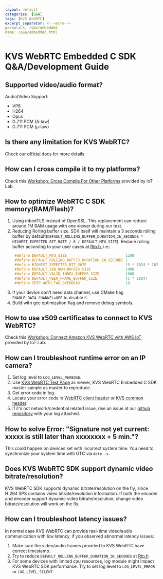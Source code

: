 ```yaml
---
layout: default
categories: [Q&A]
tags: [KVS WebRTC]
excerpt_separator: <!--more-->
permalink: /q&a/embedded
name: /q&a/embedded.html
---
```


# KVS WebRTC Embedded C SDK Q&A/Development Guide

## Supported video/audio format?

Audio/Video Support:
- VP8
- H264
- Opus
- G.711 PCM (A-law)
- G.711 PCM (µ-law)

## Is there any limitation for KVS WebRTC?

Check our [official docs](https://docs.aws.amazon.com/kinesisvideostreams-webrtc-dg/latest/devguide/kvswebrtc-limits.html) for more details.

## How can I cross compile it to my platforms?

Check this [Workshop: Cross Compile For Other Platforms](https://iotlabtpe.github.io/Amazon-KVS-WebRTC-WorkShop/lab/la-5.html) provided by IoT Lab.

## How to optimize WebRTC C SDK memory(RAM/Flash)?

1. Using mbedTLS instead of OpenSSL. This replacement can reduce around 1M RAM usage with one viewer during our test.
2. Reducing Rolling buffer size. SDK itself will maintain a 3 seconds rolling buffer by default(`DEFAULT_ROLLING_BUFFER_DURATION_IN_SECONDS * HIGHEST_EXPECTED_BIT_RATE / 8 / DEFAULT_MTU_SIZE`). Reduce rolling buffer according to your user cases at [Rtp.h](https://github.com/awslabs/amazon-kinesis-video-streams-webrtc-sdk-c/blob/8b8b2bdf064f6cb2b6495339d31efc3518b12eb9/src/source/PeerConnection/Rtp.h#L13), i.e.:
   ```c
    #define DEFAULT_MTU_SIZE                           1200
    #define DEFAULT_ROLLING_BUFFER_DURATION_IN_SECONDS 1
    #define HIGHEST_EXPECTED_BIT_RATE                  (5 * 1024 * 1024)
    #define DEFAULT_SEQ_NUM_BUFFER_SIZE                1000
    #define DEFAULT_VALID_INDEX_BUFFER_SIZE            1000
    #define DEFAULT_PEER_FRAME_BUFFER_SIZE             (5 * 1024)
    #define SRTP_AUTH_TAG_OVERHEAD                     10
   ```
3. If your device don't need data channel, use CMake flag `ENABLE_DATA_CHANNEL=OFF` to disable it.
4. Build with gcc optimization flag and remove debug symbols.

## How to use x509 certificates to connect to KVS WebRTC?

Check this [Workshop: Connect Amazon KVS WebRTC with AWS IoT](https://iotlabtpe.github.io/Amazon-KVS-WebRTC-WorkShop/lab/lab-4.html) provided by IoT Lab.

## How can I troubleshoot runtime error on an IP camera?

1. Set log level to `LOG_LEVEL_VERBOSE`.
2. Use [KVS WebRTC Test Page](https://awslabs.github.io/amazon-kinesis-video-streams-webrtc-sdk-js/examples/index.html) as viewer, KVS WebRTC Embedded C SDK master sample as master to reproduce.
3. Get error code in log.
4. Locate your error code in [WebRTC client header](https://github.com/awslabs/amazon-kinesis-video-streams-webrtc-sdk-c/blob/master/src/include/com/amazonaws/kinesis/video/webrtcclient/Include.h) or [KVS common header](https://github.com/awslabs/amazon-kinesis-video-streams-producer-c/blob/master/src/include/com/amazonaws/kinesis/video/common/Include.h).
5. If it's not network/credential related issue, rise an issue at our [github repository](https://github.com/awslabs/amazon-kinesis-video-streams-webrtc-sdk-c/issues/new/choose) with your log attached.

## How to solve Error: "Signature not yet current: xxxxx is still later than xxxxxxxx + 5 min."?

This could happen on devices set with incorrect system time. You need to synchronize your system time with UTC via `date -s`.

## Does KVS WebRTC SDK support dynamic video bitrate/resolution?

KVS WebRTC SDK supports dynamic bitrate/resolution on the fly, since H.264 SPS contains video bitrate/resolution information. If both the encoder and decoder support dynamic video bitrate/resolution, change video bitrate/resolution will work on the fly.

## How can I troubleshoot latency issues?

In normal case KVS WebRTC can provide real-time video/audio communication with low latency, if you observed abnormal latency issues:

1. Make sure the video/audio frames provided to KVS WebRTC have correct timestamp.
2. Try to reduce `DEFAULT_ROLLING_BUFFER_DURATION_IN_SECONDS` at [Rtp.h](https://github.com/awslabs/amazon-kinesis-video-streams-webrtc-sdk-c/blob/8b8b2bdf064f6cb2b6495339d31efc3518b12eb9/src/source/PeerConnection/Rtp.h)
3. For some devices with limited cpu resources, log module might impact KVS WebRTC SDK performance. Try to set log level to `LOG_LEVEL_ERROR` or `LOG_LEVEL_SILENT`.
